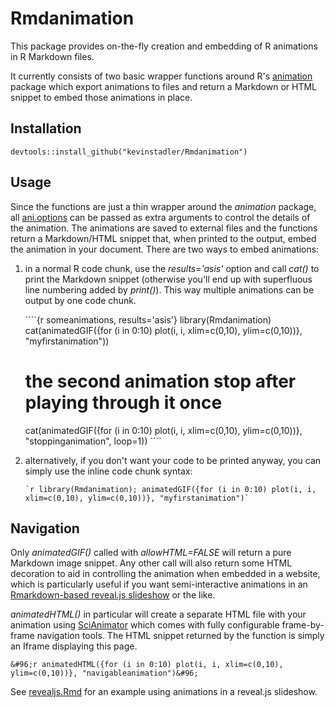 # Rmdanimation

This package provides on-the-fly creation and embedding of R animations in R Markdown files.

It currently consists of two basic wrapper functions around R's [animation](http://cran.r-project.org/web/packages/animation/index.html) package which export animations to files and return a Markdown or HTML snippet to embed those animations in place.

## Installation

    devtools::install_github("kevinstadler/Rmdanimation")

## Usage

Since the functions are just a thin wrapper around the *animation* package, all [ani.options](http://cran.r-project.org/web/packages/animation/animation.pdf#ani.options) can be passed as extra arguments to control the details of the animation. The animations are saved to external files and the functions return a Markdown/HTML snippet that, when printed to the output, embed the animation in your document. There are two ways to embed animations:

1. in a normal R code chunk, use the *results='asis'* option and call *cat()* to print the Markdown snippet (otherwise you'll end up with superfluous line numbering added by *print()*). This way multiple animations can be output by one code chunk.

    &#96;&#96;&#96;&#96;{r someanimations, results='asis'}
    library(Rmdanimation)
    cat(animatedGIF({for (i in 0:10) plot(i, i, xlim=c(0,10), ylim=c(0,10))}, "myfirstanimation"))
    
    # the second animation stop after playing through it once
    cat(animatedGIF({for (i in 0:10) plot(i, i, xlim=c(0,10), ylim=c(0,10))}, "stoppinganimation", loop=1))
    &#96;&#96;&#96;&#96;

2. alternatively, if you don't want your code to be printed anyway, you can simply use the inline code chunk syntax:

    `` `r library(Rmdanimation); animatedGIF({for (i in 0:10) plot(i, i, xlim=c(0,10), ylim=c(0,10))}, "myfirstanimation")` ``

## Navigation

Only *animatedGIF()* called with *allowHTML=FALSE* will return a pure Markdown image snippet. Any other call will also return some HTML decoration to aid in controlling the animation when embedded in a website, which is particularly useful if you want semi-interactive animations in an [Rmarkdown-based reveal.js slideshow](https://github.com/jjallaire/revealjs) or the like.

*animatedHTML()* in particular will create a separate HTML file with your animation using [SciAnimator](https://github.com/brentertz/scianimator) which comes with fully configurable frame-by-frame navigation tools. The HTML snippet returned by the function is simply an Iframe displaying this page.

    &#96;r animatedHTML({for (i in 0:10) plot(i, i, xlim=c(0,10), ylim=c(0,10))}, "navigableanimation")&#96;

See [revealjs.Rmd](examples/revealjs.Rmd) for an example using animations in a reveal.js slideshow.
